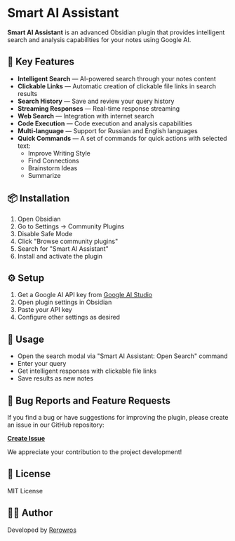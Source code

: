 # Smart AI Assistant

**Smart AI Assistant** is an advanced Obsidian plugin that provides intelligent search and analysis capabilities for your notes using Google AI.

## 🚀 Key Features

- **Intelligent Search** — AI-powered search through your notes content
- **Clickable Links** — Automatic creation of clickable file links in search results
- **Search History** — Save and review your query history
- **Streaming Responses** — Real-time response streaming
- **Web Search** — Integration with internet search
- **Code Execution** — Code execution and analysis capabilities
- **Multi-language** — Support for Russian and English languages
- **Quick Commands** — A set of commands for quick actions with selected text:
  - Improve Writing Style
  - Find Connections
  - Brainstorm Ideas
  - Summarize

## 📦 Installation

1. Open Obsidian
2. Go to Settings → Community Plugins
3. Disable Safe Mode
4. Click "Browse community plugins"
5. Search for "Smart AI Assistant"
6. Install and activate the plugin

## ⚙️ Setup

1. Get a Google AI API key from [Google AI Studio](https://aistudio.google.com/apikey)
2. Open plugin settings in Obsidian
3. Paste your API key
4. Configure other settings as desired

## 🎯 Usage

- Open the search modal via "Smart AI Assistant: Open Search" command
- Enter your query
- Get intelligent responses with clickable file links
- Save results as new notes

## 🐛 Bug Reports and Feature Requests

If you find a bug or have suggestions for improving the plugin, please create an issue in our GitHub repository:

**[Create Issue](https://github.com/Rerowros/obsidian-smart-ai-assistant/issues)**

We appreciate your contribution to the project development!

## 📝 License

MIT License

## 👨‍💻 Author

Developed by [Rerowros](https://github.com/Rerowros)
